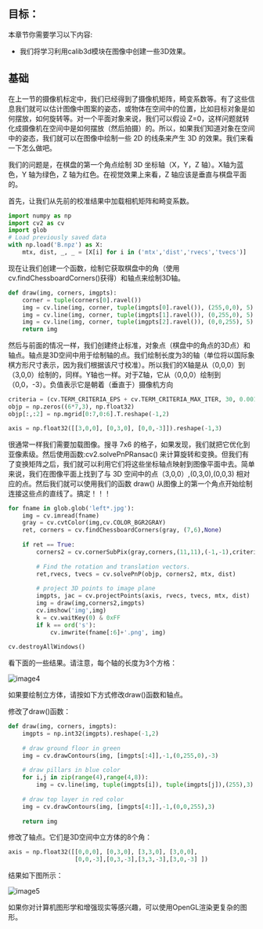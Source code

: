 ## 目标：
本章节你需要学习以下内容:
- 我们将学习利用calib3d模块在图像中创建一些3D效果。

## 基础
在上一节的摄像机标定中，我们已经得到了摄像机矩阵，畸变系数等。有了这些信息我们就可以估计图像中图案的姿态，或物体在空间中的位置，比如目标对象是如何摆放，如何旋转等。对一个平面对象来说，我们可以假设 Z=0，这样问题就转化成摄像机在空间中是如何摆放（然后拍摄）的。所以，如果我们知道对象在空间中的姿态，我们就可以在图像中绘制一些 2D 的线条来产生 3D 的效果。我们来看一下怎么做吧。

我们的问题是，在棋盘的第一个角点绘制 3D 坐标轴（X，Y，Z 轴）。X轴为蓝色，Y 轴为绿色，Z 轴为红色。在视觉效果上来看，Z 轴应该是垂直与棋盘平面的。

首先，让我们从先前的校准结果中加载相机矩阵和畸变系数。

```python
import numpy as np
import cv2 as cv
import glob
# Load previously saved data
with np.load('B.npz') as X:
    mtx, dist, _, _ = [X[i] for i in ('mtx','dist','rvecs','tvecs')]
```

现在让我们创建一个函数，绘制它获取棋盘中的角（使用cv.findChessboardCorners()获得）和轴点来绘制3D轴。

```python
def draw(img, corners, imgpts):
    corner = tuple(corners[0].ravel())
    img = cv.line(img, corner, tuple(imgpts[0].ravel()), (255,0,0), 5)
    img = cv.line(img, corner, tuple(imgpts[1].ravel()), (0,255,0), 5)
    img = cv.line(img, corner, tuple(imgpts[2].ravel()), (0,0,255), 5)
    return img
```

然后与前面的情况一样，我们创建终止标准，对象点（棋盘中的角点的3D点）和轴点。轴点是3D空间中用于绘制轴的点。我们绘制长度为3的轴（单位将以国际象棋方形尺寸表示，因为我们根据该尺寸校准）。所以我们的X轴是从（0,0,0）到（3,0,0）绘制的，同样。Y轴也一样。对于Z轴，它从（0,0,0）绘制到（0,0，-3）。负值表示它是朝着（垂直于）摄像机方向

```python
criteria = (cv.TERM_CRITERIA_EPS + cv.TERM_CRITERIA_MAX_ITER, 30, 0.001)
objp = np.zeros((6*7,3), np.float32)
objp[:,:2] = np.mgrid[0:7,0:6].T.reshape(-1,2)

axis = np.float32([[3,0,0], [0,3,0], [0,0,-3]]).reshape(-1,3)
```

很通常一样我们需要加载图像。搜寻 7x6 的格子，如果发现，我们就把它优化到亚像素级。然后使用函数:cv2.solvePnPRansac() 来计算旋转和变换。但我们有了变换矩阵之后，我们就可以利用它们将这些坐标轴点映射到图像平面中去。简单来说，我们在图像平面上找到了与 3D 空间中的点（3,0,0）,(0,3,0),(0,0,3) 相对应的点。然后我们就可以使用我们的函数 draw() 从图像上的第一个角点开始绘制连接这些点的直线了。搞定！！！

```python
for fname in glob.glob('left*.jpg'):
    img = cv.imread(fname)
    gray = cv.cvtColor(img,cv.COLOR_BGR2GRAY)
    ret, corners = cv.findChessboardCorners(gray, (7,6),None)
    
    if ret == True:
        corners2 = cv.cornerSubPix(gray,corners,(11,11),(-1,-1),criteria)
        
        # Find the rotation and translation vectors.
        ret,rvecs, tvecs = cv.solvePnP(objp, corners2, mtx, dist)
        
        # project 3D points to image plane
        imgpts, jac = cv.projectPoints(axis, rvecs, tvecs, mtx, dist)
        img = draw(img,corners2,imgpts)
        cv.imshow('img',img)
        k = cv.waitKey(0) & 0xFF
        if k == ord('s'):
            cv.imwrite(fname[:6]+'.png', img)
            
cv.destroyAllWindows()
```

看下面的一些结果。请注意，每个轴的长度为3个方格：

![image4](https://docs.opencv.org/4.0.0/pose_1.jpg)

如果要绘制立方体，请按如下方式修改draw()函数和轴点。

修改了draw()函数：

```python
def draw(img, corners, imgpts):
    imgpts = np.int32(imgpts).reshape(-1,2)
    
    # draw ground floor in green
    img = cv.drawContours(img, [imgpts[:4]],-1,(0,255,0),-3)
    
    # draw pillars in blue color
    for i,j in zip(range(4),range(4,8)):
        img = cv.line(img, tuple(imgpts[i]), tuple(imgpts[j]),(255),3)
        
    # draw top layer in red color
    img = cv.drawContours(img, [imgpts[4:]],-1,(0,0,255),3)
    
    return img
```

修改了轴点。它们是3D空间中立方体的8个角：

```python
axis = np.float32([[0,0,0], [0,3,0], [3,3,0], [3,0,0],
                   [0,0,-3],[0,3,-3],[3,3,-3],[3,0,-3] ])
```

结果如下图所示：

![image5](https://docs.opencv.org/4.0.0/pose_2.jpg)

如果你对计算机图形学和增强现实等感兴趣，可以使用OpenGL渲染更复杂的图形。